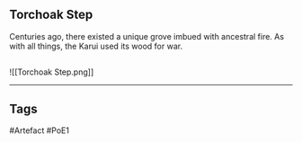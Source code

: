 ## Torchoak Step
Centuries ago, there existed a unique grove imbued with ancestral fire.
As with all things, the Karui used its wood for war.
##
![[Torchoak Step.png]]

---
## Tags
#Artefact
#PoE1